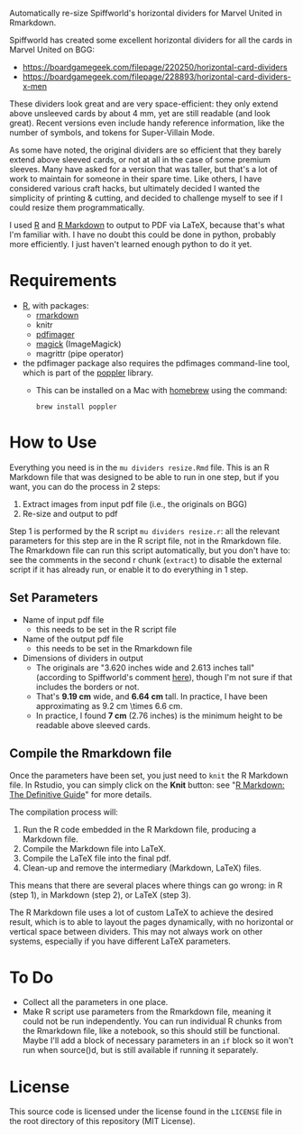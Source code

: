Automatically re-size Spiffworld's horizontal dividers for Marvel United in Rmarkdown.

Spiffworld has created some excellent horizontal dividers for all the cards in Marvel United on BGG:

* https://boardgamegeek.com/filepage/220250/horizontal-card-dividers
* https://boardgamegeek.com/filepage/228893/horizontal-card-dividers-x-men

These dividers look great and are very space-efficient: they only extend above unsleeved cards by about 4 mm, yet are still readable (and look great).  Recent versions even include handy reference information, like the number of symbols, and tokens for Super-Villain Mode.

As some have noted, the original dividers are so efficient that they barely extend above sleeved cards, or not at all in the case of some premium sleeves.  Many have asked for a version that was taller, but that's a lot of work to maintain for someone in their spare time.  Like others, I have considered various craft hacks, but ultimately decided I wanted the simplicity of printing & cutting, and decided to challenge myself to see if I could resize them programmatically.

I used [R](https://www.r-project.org/) and [R Markdown](https://rmarkdown.rstudio.com/) to output to PDF via LaTeX, because that's what I'm familiar with.  I have no doubt this could be done in python, probably more efficiently.  I just haven't learned enough python to do it yet.


# Requirements

* [R](https://www.r-project.org/), with packages:
  + [rmarkdown](https://rmarkdown.rstudio.com/)
  + knitr
  + [pdfimager](https://sckott.github.io/pdfimager/)
  + [magick](https://cran.r-project.org/web/packages/magick/vignettes/intro.html) (ImageMagick)
  + magrittr (pipe operator)
* the pdfimager package also requires the pdfimages command-line tool, which is part of the [poppler](https://poppler.freedesktop.org/) library.
  + This can be installed on a Mac with [homebrew](https://brew.sh/) using the command:
    
        brew install poppler



# How to Use

Everything you need is in the `mu dividers resize.Rmd` file.  This is an R Markdown file that was designed to be able to run in one step, but if you want, you can do the process in 2 steps:

1. Extract images from input pdf file (i.e., the originals on BGG)
2. Re-size and output to pdf

Step 1 is performed by the R script `mu dividers resize.r`: all the relevant parameters for this step are in the R script file, not in the Rmarkdown file.  The Rmarkdown file can run this script automatically, but you don't have to: see the comments in the second r chunk (`extract`) to disable the external script if it has already run, or enable it to do everything in 1 step.

## Set Parameters

* Name of input pdf file
  + this needs to be set in the R script file
* Name of the output pdf file
  + this needs to be set in the Rmarkdown file
* Dimensions of dividers in output
  + The originals are "3.620 inches wide and 2.613 inches tall" (according to Spiffworld's comment [here](https://boardgamegeek.com/filepage/228893/horizontal-card-dividers-x-men)), though I'm not sure if that includes the borders or not.
  + That's **9.19 cm** wide, and **6.64 cm** tall.  In practice, I have been approximating as 9.2 cm \times 6.6 cm.
  + In practice, I found **7 cm** (2.76 inches) is the minimum height to be readable above sleeved cards.

## Compile the Rmarkdown file

Once the parameters have been set, you just need to `knit` the R Markdown file.  In Rstudio, you can simply click on the **Knit** button: see "[R Markdown: The Definitive Guide](https://bookdown.org/yihui/rmarkdown/compile.html)" for more details.

The compilation process will:

1. Run the R code embedded in the R Markdown file, producing a Markdown file.
2. Compile the Markdown file into LaTeX.
3. Compile the LaTeX file into the final pdf.
4. Clean-up and remove the intermediary (Markdown, LaTeX) files.

This means that there are several places where things can go wrong: in R (step 1), in Markdown (step 2), or LaTeX (step 3).

The R Markdown file uses a lot of custom LaTeX to achieve the desired result, which is to able to layout the pages dynamically, with no horizontal or vertical space between dividers.  This may not always work on other systems, especially if you have different LaTeX parameters.  

# To Do

* Collect all the parameters in one place.
* Make R script use parameters from the Rmarkdown file, meaning it could not be run independently.  You can run individual R chunks from the Rmarkdown file, like a notebook, so this should still be functional.  Maybe I'll add a block of necessary parameters in an `if` block so it won't run when source()d, but is still available if running it separately.


# License

This source code is licensed under the license found in the `LICENSE` file in the root directory of this repository (MIT License).
